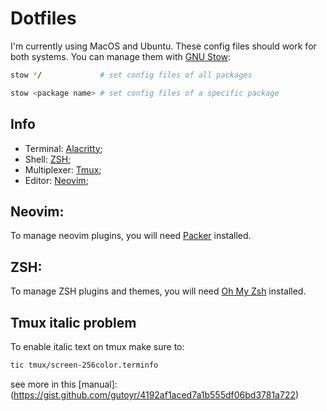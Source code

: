 # Dotfiles

I'm currently using MacOS and Ubuntu. These config files should work for both systems.
You can manage them with [GNU Stow](https://www.gnu.org/software/stow/):

```sh
stow */             # set config files of all packages

stow <package name> # set config files of a specific package
```

## Info
- Terminal: [Alacritty](https://alacritty.org/);
- Shell: [ZSH](https://www.zsh.org/);
- Multiplexer: [Tmux](https://github.com/tmux/tmux);
- Editor: [Neovim](https://neovim.io/);

## Neovim:
To manage neovim plugins, you will need [Packer](https://github.com/wbthomason/packer.nvim#quickstart) installed.

## ZSH:
To manage ZSH plugins and themes, you will need [Oh My Zsh](https://ohmyz.sh/) installed.

## Tmux italic problem
To enable italic text on tmux make sure to:
```sh
tic tmux/screen-256color.terminfo
```

see more in this [manual]:(https://gist.github.com/gutoyr/4192af1aced7a1b555df06bd3781a722)
